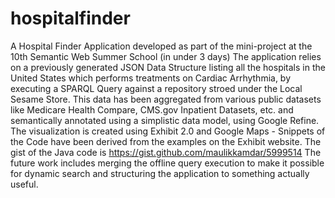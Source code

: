 hospitalfinder
==============

A Hospital Finder Application developed as part of the mini-project at the 10th Semantic Web Summer School (in under 3 days)
The application relies on a previously generated JSON Data Structure listing all the hospitals in the United States which performs treatments on Cardiac Arrhythmia, by executing a SPARQL Query against a repository stroed under the Local Sesame Store. This data has been aggregated from various public datasets like Medicare Health Compare, CMS.gov Inpatient Datasets, etc. and semantically annotated using a simplistic data model, using Google Refine.
The visualization is created using Exhibit 2.0 and Google Maps - Snippets of the Code have been derived from the examples on the Exhibit website.
The gist of the Java code is https://gist.github.com/maulikkamdar/5999514
The future work includes merging the offline query execution to make it possible for dynamic search and structuring the application to something actually useful.
